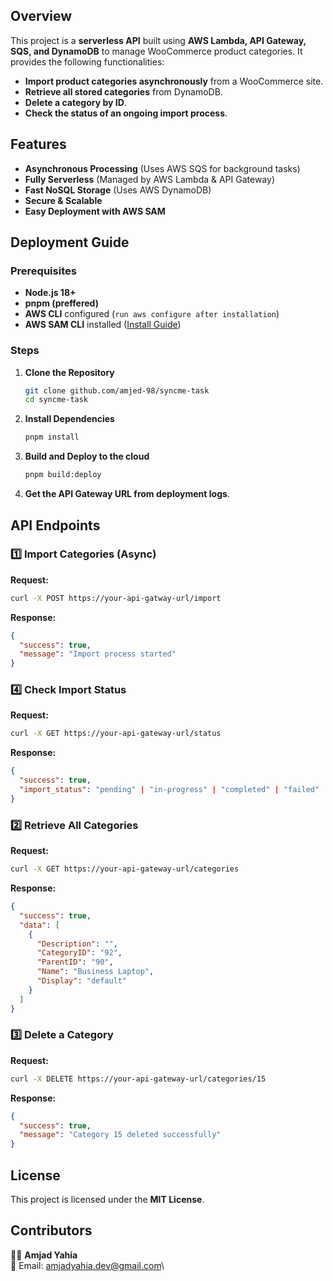 ## Overview

This project is a **serverless API** built using **AWS Lambda, API Gateway, SQS, and DynamoDB** to manage WooCommerce product categories. It provides the following functionalities:

- **Import product categories asynchronously** from a WooCommerce site.
- **Retrieve all stored categories** from DynamoDB.
- **Delete a category by ID**.
- **Check the status of an ongoing import process**.

## Features

- **Asynchronous Processing** (Uses AWS SQS for background tasks)
- **Fully Serverless** (Managed by AWS Lambda & API Gateway)
- **Fast NoSQL Storage** (Uses AWS DynamoDB)
- **Secure & Scalable**
- **Easy Deployment with AWS SAM**

## Deployment Guide

### Prerequisites

- **Node.js 18+**
- **pnpm (preffered)**
- **AWS CLI** configured (`run aws configure after installation`)
- **AWS SAM CLI** installed ([Install Guide](https://docs.aws.amazon.com/serverless-application-model/latest/developerguide/install-sam-cli.html))

### Steps

1. **Clone the Repository**
   ```bash
   git clone github.com/amjed-98/syncme-task
   cd syncme-task
   ```
2. **Install Dependencies**
   ```bash
   pnpm install
   ```
3. **Build and Deploy to the cloud**
   ```bash
   pnpm build:deploy
   ```
4. **Get the API Gateway URL from deployment logs**.

## API Endpoints

### 1️⃣ Import Categories (Async)

**Request:**

```bash
curl -X POST https://your-api-gatway-url/import
```

**Response:**

```json
{
  "success": true,
  "message": "Import process started"
}
```

### 4️⃣ Check Import Status

**Request:**

```bash
curl -X GET https://your-api-gateway-url/status
```

**Response:**

```json
{
  "success": true,
  "import_status": "pending" | "in-progress" | "completed" | "failed"
}
```

### 2️⃣ Retrieve All Categories

**Request:**

```bash
curl -X GET https://your-api-gateway-url/categories
```

**Response:**

```json
{
  "success": true,
  "data": [
    {
      "Description": "",
      "CategoryID": "92",
      "ParentID": "90",
      "Name": "Business Laptop",
      "Display": "default"
    }
  ]
}
```

### 3️⃣ Delete a Category

**Request:**

```bash
curl -X DELETE https://your-api-gateway-url/categories/15
```

**Response:**

```json
{
  "success": true,
  "message": "Category 15 deleted successfully"
}
```

## License

This project is licensed under the **MIT License**.

## Contributors

👨‍💻 **Amjad Yahia**\
📧 Email: [amjadyahia.dev@gmail.com](mailto:amjadyahia.dev@gmail.com)\

